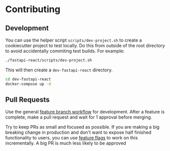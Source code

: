 # Contributing

## Development

You can use the helper script `scripts/dev-project.sh` to create a cookiecutter
project to test locally.  Do this from outside of the root directory to avoid
accidentally commiting test builds.  For example:
```bash
./fastapi-react/scripts/dev-project.sh
```

This will then create a `dev-fastapi-react` directory.
```bash
cd dev-fastapi-react
docker-compose up -d
```

## Pull Requests

Use the general [feature branch
workflow](https://www.atlassian.com/git/tutorials/comparing-workflows/feature-branch-workflow)
for development. After a feature is complete, make a pull request and wait for 1
approval before merging.

Try to keep PRs as small and focused as possible. If you are making a big
breaking change in production and don't want to expose half finished
functionality to users, you can use [feature
flags](https://www.martinfowler.com/articles/feature-toggles.html) to work on
this incrementally.  A big PR is much less likely to be approved